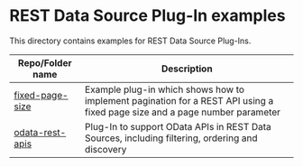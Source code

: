 # REST Data Source Plug-In examples

This directory contains examples for REST Data Source Plug-Ins.

| Repo/Folder name  | Description |
| ------------- | ------------- |
| [fixed-page-size](./fixed-page-size) | Example plug-in which shows how to implement pagination for a REST API using a fixed page size and a page number parameter |
| [odata-rest-apis](./odata-rest-apis) | Plug-In to support OData APIs in REST Data Sources, including filtering, ordering and discovery |
